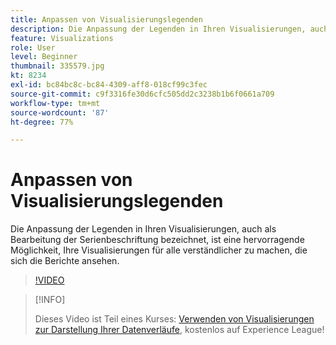 ```yaml
---
title: Anpassen von Visualisierungslegenden
description: Die Anpassung der Legenden in Ihren Visualisierungen, auch als Bearbeitung der Serienbeschriftung bezeichnet, ist eine hervorragende Möglichkeit, Ihre Visualisierungen für alle verständlicher zu machen, die sich die Berichte ansehen.
feature: Visualizations
role: User
level: Beginner
thumbnail: 335579.jpg
kt: 8234
exl-id: bc84bc8c-bc84-4309-aff8-018cf99c3fec
source-git-commit: c9f3316fe30d6cfc505dd2c3238b1b6f0661a709
workflow-type: tm+mt
source-wordcount: '87'
ht-degree: 77%

---
```


# Anpassen von Visualisierungslegenden

Die Anpassung der Legenden in Ihren Visualisierungen, auch als Bearbeitung der Serienbeschriftung bezeichnet, ist eine hervorragende Möglichkeit, Ihre Visualisierungen für alle verständlicher zu machen, die sich die Berichte ansehen.

>[!VIDEO](https://video.tv.adobe.com/v/335579/?quality=12&learn=on)

>[!INFO]
>
> Dieses Video ist Teil eines Kurses: [Verwenden von Visualisierungen zur Darstellung Ihrer Datenverläufe](https://experienceleague.adobe.com/?recommended=Analytics-U-1-2021.1.visualizations&amp;lang=de), kostenlos auf Experience League!
